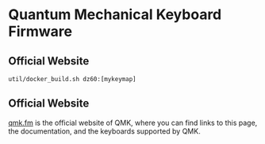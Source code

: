 # Quantum Mechanical Keyboard Firmware


## Official Website

```
util/docker_build.sh dz60:[mykeymap]
```

## Official Website

[qmk.fm](https://qmk.fm) is the official website of QMK, where you can find links to this page, the documentation, and the keyboards supported by QMK.
